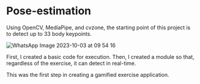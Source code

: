 # Pose-estimation
Using OpenCV, MediaPipe, and cvzone, the starting point of this project is to detect up to 33 body keypoints.


![WhatsApp Image 2023-10-03 at 09 54 16](https://github.com/Renanbritto/Pose-estimation/assets/99055025/b83a4149-eea9-43bc-9c6d-dfc0d61613ae)

First, I created a basic code for execution. Then, I created a module so that, regardless of the exercise, it can detect in real-time. 

This was the first step in creating a gamified exercise application.
